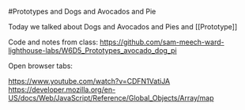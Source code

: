 #Prototypes and Dogs and Avocados and Pie

Today we talked about Dogs and Avocados and Pies and [[Prototype]]

Code and notes from class: https://github.com/sam-meech-ward-lighthouse-labs/W6D5_Prototypes_avocado_dog_pi

Open browser tabs:

https://www.youtube.com/watch?v=CDFN1VatiJA
https://developer.mozilla.org/en-US/docs/Web/JavaScript/Reference/Global_Objects/Array/map
